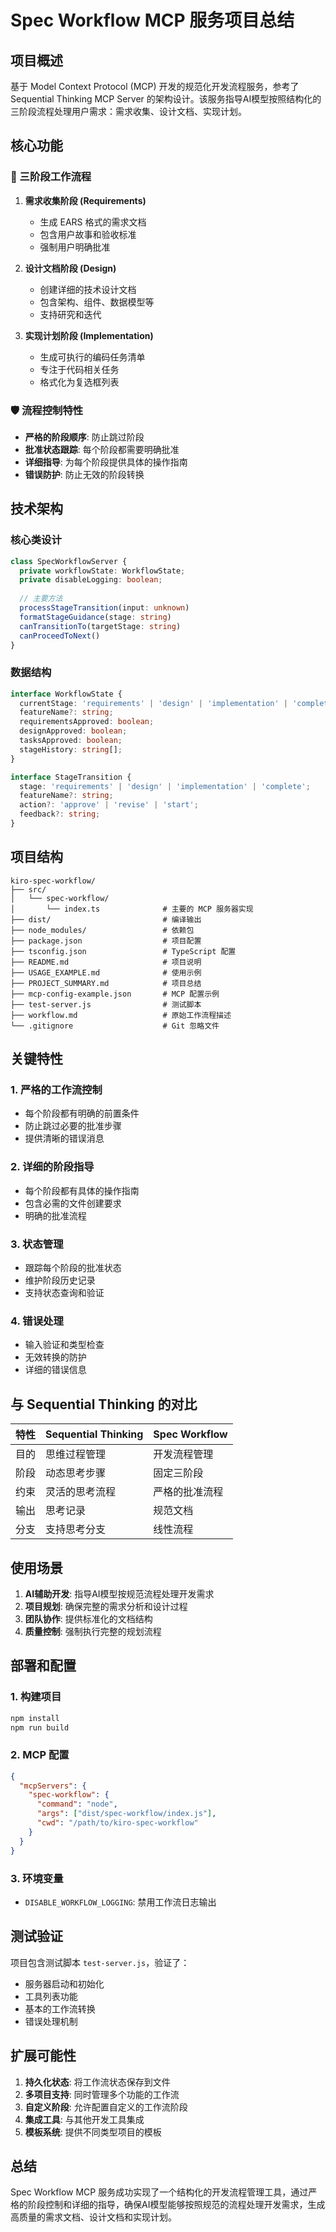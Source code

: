 # Spec Workflow MCP 服务项目总结

## 项目概述

基于 Model Context Protocol (MCP) 开发的规范化开发流程服务，参考了 Sequential Thinking MCP Server 的架构设计。该服务指导AI模型按照结构化的三阶段流程处理用户需求：需求收集、设计文档、实现计划。

## 核心功能

### 🔄 三阶段工作流程

1. **需求收集阶段 (Requirements)**
   - 生成 EARS 格式的需求文档
   - 包含用户故事和验收标准
   - 强制用户明确批准

2. **设计文档阶段 (Design)**
   - 创建详细的技术设计文档
   - 包含架构、组件、数据模型等
   - 支持研究和迭代

3. **实现计划阶段 (Implementation)**
   - 生成可执行的编码任务清单
   - 专注于代码相关任务
   - 格式化为复选框列表

### 🛡️ 流程控制特性

- **严格的阶段顺序**: 防止跳过阶段
- **批准状态跟踪**: 每个阶段都需要明确批准
- **详细指导**: 为每个阶段提供具体的操作指南
- **错误防护**: 防止无效的阶段转换

## 技术架构

### 核心类设计

```typescript
class SpecWorkflowServer {
  private workflowState: WorkflowState;
  private disableLogging: boolean;
  
  // 主要方法
  processStageTransition(input: unknown)
  formatStageGuidance(stage: string)
  canTransitionTo(targetStage: string)
  canProceedToNext()
}
```

### 数据结构

```typescript
interface WorkflowState {
  currentStage: 'requirements' | 'design' | 'implementation' | 'complete';
  featureName?: string;
  requirementsApproved: boolean;
  designApproved: boolean;
  tasksApproved: boolean;
  stageHistory: string[];
}

interface StageTransition {
  stage: 'requirements' | 'design' | 'implementation' | 'complete';
  featureName?: string;
  action?: 'approve' | 'revise' | 'start';
  feedback?: string;
}
```

## 项目结构

```
kiro-spec-workflow/
├── src/
│   └── spec-workflow/
│       └── index.ts              # 主要的 MCP 服务器实现
├── dist/                         # 编译输出
├── node_modules/                 # 依赖包
├── package.json                  # 项目配置
├── tsconfig.json                 # TypeScript 配置
├── README.md                     # 项目说明
├── USAGE_EXAMPLE.md              # 使用示例
├── PROJECT_SUMMARY.md            # 项目总结
├── mcp-config-example.json       # MCP 配置示例
├── test-server.js                # 测试脚本
├── workflow.md                   # 原始工作流程描述
└── .gitignore                    # Git 忽略文件
```

## 关键特性

### 1. 严格的工作流控制

- 每个阶段都有明确的前置条件
- 防止跳过必要的批准步骤
- 提供清晰的错误消息

### 2. 详细的阶段指导

- 每个阶段都有具体的操作指南
- 包含必需的文件创建要求
- 明确的批准流程

### 3. 状态管理

- 跟踪每个阶段的批准状态
- 维护阶段历史记录
- 支持状态查询和验证

### 4. 错误处理

- 输入验证和类型检查
- 无效转换的防护
- 详细的错误信息

## 与 Sequential Thinking 的对比

| 特性 | Sequential Thinking | Spec Workflow |
|------|-------------------|---------------|
| 目的 | 思维过程管理 | 开发流程管理 |
| 阶段 | 动态思考步骤 | 固定三阶段 |
| 约束 | 灵活的思考流程 | 严格的批准流程 |
| 输出 | 思考记录 | 规范文档 |
| 分支 | 支持思考分支 | 线性流程 |

## 使用场景

1. **AI辅助开发**: 指导AI模型按规范流程处理开发需求
2. **项目规划**: 确保完整的需求分析和设计过程
3. **团队协作**: 提供标准化的文档结构
4. **质量控制**: 强制执行完整的规划流程

## 部署和配置

### 1. 构建项目
```bash
npm install
npm run build
```

### 2. MCP 配置
```json
{
  "mcpServers": {
    "spec-workflow": {
      "command": "node",
      "args": ["dist/spec-workflow/index.js"],
      "cwd": "/path/to/kiro-spec-workflow"
    }
  }
}
```

### 3. 环境变量
- `DISABLE_WORKFLOW_LOGGING`: 禁用工作流日志输出

## 测试验证

项目包含测试脚本 `test-server.js`，验证了：
- 服务器启动和初始化
- 工具列表功能
- 基本的工作流转换
- 错误处理机制

## 扩展可能性

1. **持久化状态**: 将工作流状态保存到文件
2. **多项目支持**: 同时管理多个功能的工作流
3. **自定义阶段**: 允许配置自定义的工作流阶段
4. **集成工具**: 与其他开发工具集成
5. **模板系统**: 提供不同类型项目的模板

## 总结

Spec Workflow MCP 服务成功实现了一个结构化的开发流程管理工具，通过严格的阶段控制和详细的指导，确保AI模型能够按照规范的流程处理开发需求，生成高质量的需求文档、设计文档和实现计划。
